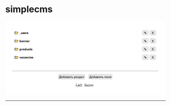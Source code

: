 # simplecms

![](https://raw.githubusercontent.com/zinescu11/simplecms/main/preview/preview.png)

---

